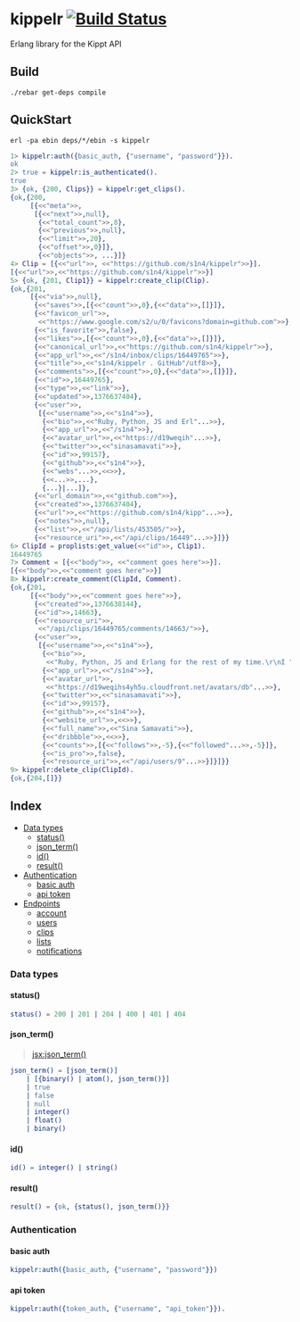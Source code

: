# kippelr [![Build Status](https://travis-ci.org/s1n4/kippelr.png?branch=master)](https://travis-ci.org/s1n4/kippelr)

Erlang library for the Kippt API

## Build

```
./rebar get-deps compile
```

## QuickStart

```
erl -pa ebin deps/*/ebin -s kippelr
```

```erlang
1> kippelr:auth({basic_auth, {"username", "password"}}).
ok
2> true = kippelr:is_authenticated().
true
3> {ok, {200, Clips}} = kippelr:get_clips().
{ok,{200,
     [{<<"meta">>,
      [{<<"next">>,null},
       {<<"total_count">>,8},
       {<<"previous">>,null},
       {<<"limit">>,20},
       {<<"offset">>,0}]},
       {<<"objects">>, ...}]}
4> Clip = [{<<"url">>, <<"https://github.com/s1n4/kippelr">>}].
[{<<"url">>,<<"https://github.com/s1n4/kippelr">>}]
5> {ok, {201, Clip1}} = kippelr:create_clip(Clip).
{ok,{201,
     [{<<"via">>,null},
      {<<"saves">>,[{<<"count">>,0},{<<"data">>,[]}]},
      {<<"favicon_url">>,
       <<"https://www.google.com/s2/u/0/favicons?domain=github.com">>},
      {<<"is_favorite">>,false},
      {<<"likes">>,[{<<"count">>,0},{<<"data">>,[]}]},
      {<<"canonical_url">>,<<"https://github.com/s1n4/kippelr">>},
      {<<"app_url">>,<<"/s1n4/inbox/clips/16449765">>},
      {<<"title">>,<<"s1n4/kippelr . GitHub"/utf8>>},
      {<<"comments">>,[{<<"count">>,0},{<<"data">>,[]}]},
      {<<"id">>,16449765},
      {<<"type">>,<<"link">>},
      {<<"updated">>,1376637404},
      {<<"user">>,
       [{<<"username">>,<<"s1n4">>},
        {<<"bio">>,<<"Ruby, Python, JS and Erl"...>>},
        {<<"app_url">>,<<"/s1n4">>},
        {<<"avatar_url">>,<<"https://d19weqih"...>>},
        {<<"twitter">>,<<"sinasamavati">>},
        {<<"id">>,99157},
        {<<"github">>,<<"s1n4">>},
        {<<"webs"...>>,<<>>},
        {<<...>>,...},
        {...}|...]},
      {<<"url_domain">>,<<"github.com">>},
      {<<"created">>,1376637404},
      {<<"url">>,<<"https://github.com/s1n4/kipp"...>>},
      {<<"notes">>,null},
      {<<"list">>,<<"/api/lists/453505/">>},
      {<<"resource_uri">>,<<"/api/clips/16449"...>>}]}}
6> ClipId = proplists:get_value(<<"id">>, Clip1).
16449765
7> Comment = [{<<"body">>, <<"comment goes here">>}].
[{<<"body">>,<<"comment goes here">>}]
8> kippelr:create_comment(ClipId, Comment).
{ok,{201,
     [{<<"body">>,<<"comment goes here">>},
      {<<"created">>,1376638144},
      {<<"id">>,14663},
      {<<"resource_uri">>,
       <<"/api/clips/16449765/comments/14663/">>},
      {<<"user">>,
       [{<<"username">>,<<"s1n4">>},
        {<<"bio">>,
         <<"Ruby, Python, JS and Erlang for the rest of my time.\r\nI "...>>},
        {<<"app_url">>,<<"/s1n4">>},
        {<<"avatar_url">>,
         <<"https://d19weqihs4yh5u.cloudfront.net/avatars/db"...>>},
        {<<"twitter">>,<<"sinasamavati">>},
        {<<"id">>,99157},
        {<<"github">>,<<"s1n4">>},
        {<<"website_url">>,<<>>},
        {<<"full_name">>,<<"Sina Samavati">>},
        {<<"dribbble">>,<<>>},
        {<<"counts">>,[{<<"follows">>,-5},{<<"followed"...>>,-5}]},
        {<<"is_pro">>,false},
        {<<"resource_uri">>,<<"/api/users/9"...>>}]}]}}
9> kippelr:delete_clip(ClipId).
{ok,{204,[]}}
```

## Index
  * [Data types](#Data-types)
    - [status()](#status)
    - [json_term()](#json_term)
    - [id()](#id)
    - [result()](#result)
  * [Authentication](#Authentication)
    - [basic auth](#basic-auth)
    - [api token](#api-token)
  * [Endpoints](#Endpoints)
    - [account](#account)
    - [users](#users)
    - [clips](#clips)
    - [lists](#lists)
    - [notifications](#notifications)


### Data types

#### status()

```erlang
status() = 200 | 201 | 204 | 400 | 401 | 404
```

#### json_term()
> [jsx:json_term()](https://github.com/talentdeficit/jsx#json_term)

```erlang
json_term() = [json_term()]
    | [{binary() | atom(), json_term()}]
    | true
    | false
    | null
    | integer()
    | float()
    | binary()
```

#### id()

```erlang
id() = integer() | string()
```

#### result()

```erlang
result() = {ok, {status(), json_term()}}
```

### Authentication

#### basic auth

```erlang
kippelr:auth({basic_auth, {"username", "password"}})
```

#### api token

```erlang
kippelr:auth({token_auth, {"username", "api_token"}}).
```

